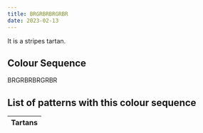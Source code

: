 ```yaml
---
title: BRGRBRBRGRBR
date: 2023-02-13
---
```

<no value>

It is a <no value> stripes tartan.


## Colour Sequence
BRGRBRBRGRBR

## List of patterns with this colour sequence

| Tartans |
|---------------|
